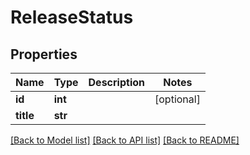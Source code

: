 # ReleaseStatus

## Properties
Name | Type | Description | Notes
------------ | ------------- | ------------- | -------------
**id** | **int** |  | [optional] 
**title** | **str** |  | 

[[Back to Model list]](../README.md#documentation-for-models) [[Back to API list]](../README.md#documentation-for-api-endpoints) [[Back to README]](../README.md)


